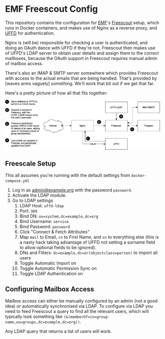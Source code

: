 # EMF Freescout Config

This repository contains the configuration for [EMF](https://emfcamp.org)'s
[Freescout](https://freescout.net) setup, which runs in Docker containers, and
makes use of Nginx as a reverse proxy, and [UFFD](https://git.cccv.de/uffd/uffd)
for authentication.

Nginx is (will be) responsible for checking a user is authenticated, and doing an OAuth
dance with UFFD if they're not. Freescout then makes use of UFFD's LDAP server
to obtain user details and assign them to the correct mailboxes, because the
OAuth support in Freescout requires manual admin of mailbox access.

There's also an IMAP & SMTP server somewhere which provides Freescout with
access to the actual emails that are being handled. That's provided by [waves
arms vaguely] something. We'll work that bit out if we get that far.

Here's a pretty picture of how all that fits together:

![Diagram](./doc/diagram.png)

## Freescale Setup

This all assumes you're running with the default settings from `docker-compose.yml`

1. Log in as admin@example.org with the password `password`.
1. Activate the LDAP module.
2. Go to LDAP settings
   1. LDAP Host: `uffd-ldap`
   2. Port: `389`
   3. Bind DN: `ou=system,dc=example,dc=org`
   4. Bind Username: `service`
   5. Bind Password: `password`
   6. Click "Connect & Fetch Attributes"
   7. Map `mail` to Email, `cn` to First Name, and `sn` to everything else (this is a nasty
      hack taking advantage of UFFD not setting a surname field to allow optional fields to
      be ignored).
   8. DNs and Filters: `dc=example,dc=or(objectclass=person)` to import all users
   9. Toggle Automatic Import on
   10. Toggle Automatic Permission Sync on
   11. Toggle LDAP Authentication on

## Configuring Mailbox Access

Mailbox access can either be manually configured by an admin (not a good idea)
or automatically synchronised via LDAP. To configure via LDAP you need to feed
Freescout a query to find all the relevant users, which will typically look
something like `(&(memberOf=cn=group-name,ou=groups,dc=example,dc=org))`.

Any LDAP query that returns a list of users will work.
